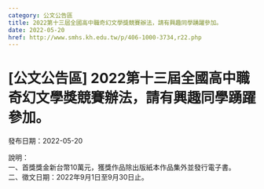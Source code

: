 ```yaml
---
category: 公文公告區
title: 2022第十三屆全國高中職奇幻文學獎競賽辦法，請有興趣同學踴躍參加。
date: 2022-05-20
href: http://www.smhs.kh.edu.tw/p/406-1000-3734,r22.php
---
```


# [公文公告區] 2022第十三屆全國高中職奇幻文學獎競賽辦法，請有興趣同學踴躍參加。

發布日期：2022-05-20

說明：  
一、首獎獎金新台幣10萬元，獲獎作品除出版紙本作品集外並發行電子書。  
二、徵文日期：2022年9月1日至9月30日止。

